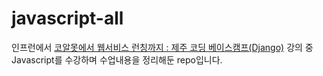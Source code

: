 # javascript-all
인프런에서 [코알못에서 웹서비스 런칭까지 : 제주 코딩 베이스캠프(Django)](https://www.inflearn.com/course/web_fullstack) 강의 중 Javascript를 수강하며 수업내용을 정리해둔 repo입니다.
